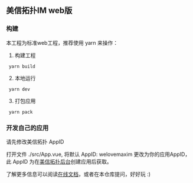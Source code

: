 ## 美信拓扑IM web版

### 构建
本工程为标准web工程，推荐使用 yarn 来操作：

1. 构建工程 
```
 yarn build
 ```
2. 本地运行
```
 yarn dev
 ```
3. 打包应用
```
 yarn pack
 ```

### 开发自己的应用

请先修改美信拓扑 AppID

打开文件 ./src/App.vue, 将默认 AppID: welovemaxim 更改为你的应用AppID，此 AppID 为在[美信拓扑后台](https://console.maximtop.com/)创建应用后获取。

了解更多信息可以阅读[在线文档](https://www.maximtop.com/docs/)，或者在本仓库提问，好好玩 :)
